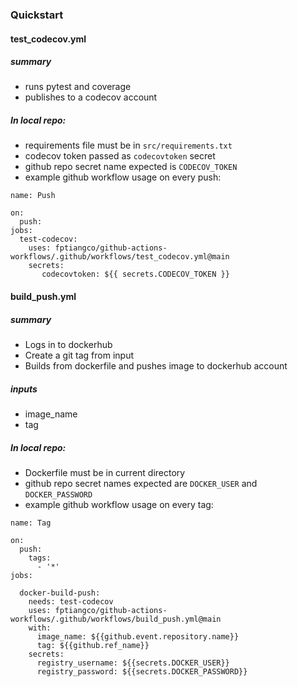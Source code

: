 ### Quickstart

#### test_codecov.yml
##### summary
* runs pytest and coverage
* publishes to a codecov account
##### In local repo:
* requirements file must be in ```src/requirements.txt```
* codecov token passed as ```codecovtoken``` secret 
* github repo secret name expected is ```CODECOV_TOKEN```
* example github workflow usage on every push:
```
name: Push

on:
  push:
jobs:
  test-codecov:
    uses: fptiangco/github-actions-workflows/.github/workflows/test_codecov.yml@main
    secrets:
       codecovtoken: ${{ secrets.CODECOV_TOKEN }}
```


#### build_push.yml
##### summary
* Logs in to dockerhub
* Create a git tag from input
* Builds from dockerfile and pushes image to dockerhub account 
##### inputs
* image_name
* tag
##### In local repo:
* Dockerfile must be in current directory
* github repo secret names expected are ```DOCKER_USER``` and ```DOCKER_PASSWORD```
* example github workflow usage on every tag:
```
name: Tag

on:
  push:
    tags:        
      - '*'
jobs:

  docker-build-push:
    needs: test-codecov
    uses: fptiangco/github-actions-workflows/.github/workflows/build_push.yml@main
    with:
      image_name: ${{github.event.repository.name}}
      tag: ${{github.ref_name}}
    secrets:
      registry_username: ${{secrets.DOCKER_USER}}
      registry_password: ${{secrets.DOCKER_PASSWORD}}

```
